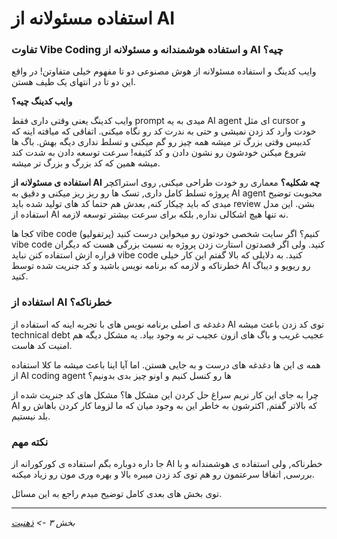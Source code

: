 # استفاده مسئولانه از AI
### تفاوت Vibe Coding و استفاده هوشمندانه و مسئولانه از AI چیه؟

وایب کدینگ و استفاده مسئولانه از هوش مصنوعی دو تا مفهوم خیلی متفاوتن!
در واقع این دو تا در انتهای یک طیف هستن.

**وایب کدینگ چیه؟**

وایب کدینگ یعنی وقتی داری فقط prompt میدی به یه AI agent ای مثل cursor و خودت وارد کد زدن نمیشی و حتی به ندرت کد رو نگاه میکنی.
اتفاقی که میافته اینه که کدبیس وقتی بزرگ تر میشه همه چیز رو گم میکنی و تسلط نداری دیگه بهش. باگ ها شروع میکنن خودشون رو نشون دادن و کد کثیفه! سرعت توسعه دادن به شدت کند میشه همین که کد بزرگ و بزرگ تر میشه.

**استفاده ی مسئولانه از AI چه شکلیه؟**
معماری رو خودت طراحی میکنی, روی استراکچر پروژه تسلط کامل داری, تسک ها رو ریز ریز میکنی و دقیق به AI agent محبوبت توضیح میدی که باید چیکار کنه, بعدش هم حتما کد های تولید شده باید review بشن.
این مدل استفاده از AI نه تنها هیچ اشکالی نداره, بلکه برای سرعت بیشتر توسعه لازمه.

کجا ها vibe code کنیم؟
اگر سایت شخصی خودتون رو میخواین درست کنید (پرتفولیو) vibe code کنید.
ولی اگر قصدتون استارت زدن پروژه به نسبت بزرگی هست که دیگران قراره ازش استفاده کنن نباید vibe code کنید. به دلایلی که بالا گفتم این کار خیلی خطرناکه و لازمه که برنامه نویس باشید و کد جنریت شده توسط AI رو ریویو و دیباگ کنید.

### استفاده از  AI خطرناکه؟

دغدغه ی اصلی برنامه نویس های با تجربه اینه که استفاده از AI توی کد زدن باعث میشه technical debt عجیب غریب و باگ های ازون عجیب تر به وجود بیاد. یه مشکل دیگه هم امنیت کد هاست.

همه ی این ها دغدغه های درست و به جایی هستن. اما آیا اینا باعث میشه ما کلا استفاده از AI coding agent ها رو کنسل کنیم و اونو چیز بدی بدونیم؟

چرا به جای این کار نریم سراغ حل کردن این مشکل ها؟
مشکل های کد جنریت شده از AI که بالاتر گفتم, اکثرشون به خاطر این به وجود میان که ما لزوما کار کردن باهاش رو بلد نیستیم.

### نکته مهم

جا داره دوباره بگم استفاده ی کورکورانه از AI خطرناکه, ولی استفاده ی هوشمندانه و با بررسی, اتفاقا سرعتمون رو هم توی کد زدن میبره بالا و بهره وری مون رو زیاد میکنه.

توی بخش های بعدی کامل توضیح میدم راجع به این مسائل.

---

*بخش ۳ -> [ذهنیت](./03-mindset.md)* 
